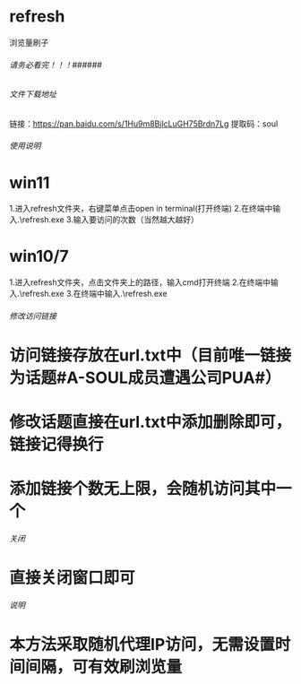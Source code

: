# refresh
浏览量刷子
###### 请务必看完！！！######

###### 文件下载地址 #####
链接：https://pan.baidu.com/s/1Hu9m8BjlcLuGH75Brdn7Lg 
提取码：soul

######   使用说明   ######
# win11
1.进入refresh文件夹，右键菜单点击open in terminal(打开终端)
2.在终端中输入.\refresh.exe
3.输入要访问的次数（当然越大越好）

# win10/7
1.进入refresh文件夹，点击文件夹上的路径，输入cmd打开终端
2.在终端中输入.\refresh.exe
3.在终端中输入.\refresh.exe


###### 修改访问链接 ######
# 访问链接存放在url.txt中（目前唯一链接为话题#A-SOUL成员遭遇公司PUA#）
# 修改话题直接在url.txt中添加删除即可，链接记得换行
# 添加链接个数无上限，会随机访问其中一个


######    关闭     ######
# 直接关闭窗口即可


######    说明     ######
# 本方法采取随机代理IP访问，无需设置时间间隔，可有效刷浏览量


